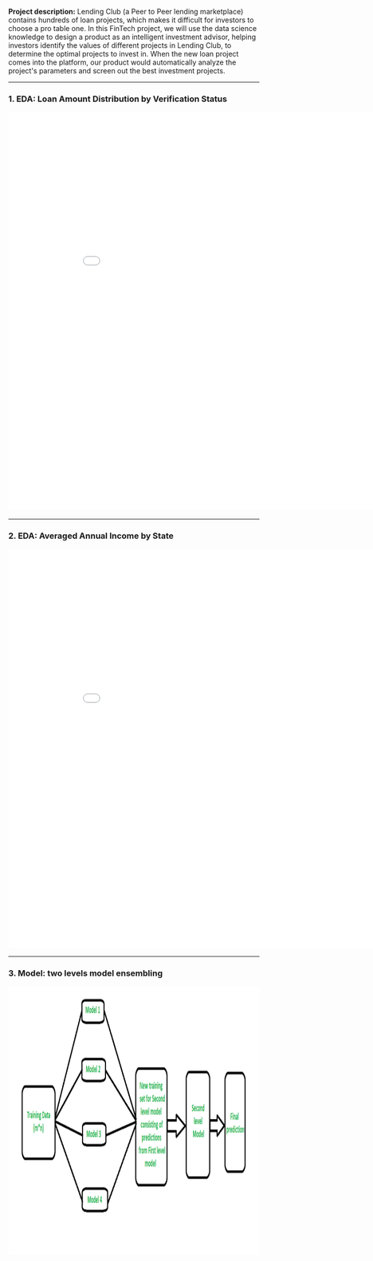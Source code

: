 **Project description:** 
Lending Club (a Peer to Peer lending marketplace) contains hundreds of loan projects, which makes it difficult for investors to choose a pro table one. In this FinTech project, we will use the data science knowledge to design a product as an intelligent investment advisor, helping investors identify the values of different projects in Lending Club, to determine the optimal projects to invest in. When the new loan project comes into the platform, our product would automatically analyze the project's parameters and screen out the best investment projects.

---
### 1. EDA: Loan Amount Distribution by Verification Status

<iframe width="900" height="800" frameborder="0" scrolling="no" src="//plot.ly/~linzhisheng0605/11.embed"></iframe>


---
### 2. EDA: Averaged Annual Income by State

<iframe width="900" height="800" frameborder="0" scrolling="no" src="//plotly.com/~linzhisheng0605/13.embed"></iframe>



---
### 3. Model:  two levels model ensembling

<img src="Porto Seguros Safe Driver Prediction/Model ensembling_online.png" width="2500" height="539"/>